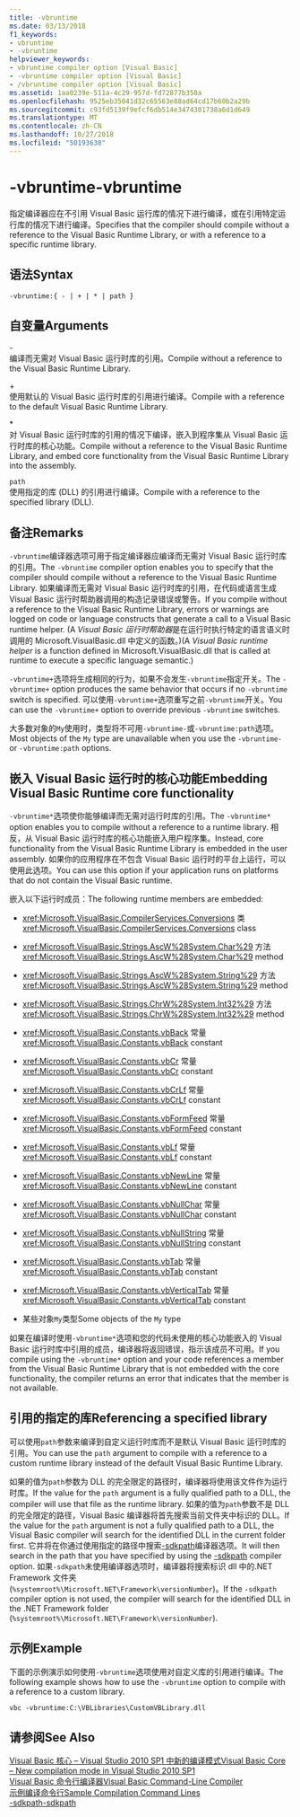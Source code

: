 ```yaml
---
title: -vbruntime
ms.date: 03/13/2018
f1_keywords:
- vbruntime
- -vbruntime
helpviewer_keywords:
- vbruntime compiler option [Visual Basic]
- -vbruntime compiler option [Visual Basic]
- /vbruntime compiler option [Visual Basic]
ms.assetid: 1aa0239e-511a-4c29-957d-fd72877b350a
ms.openlocfilehash: 9525eb35041d32c65563e88ad64cd17b60b2a29b
ms.sourcegitcommit: c93fd5139f9efcf6db514e3474301738a6d1d649
ms.translationtype: MT
ms.contentlocale: zh-CN
ms.lasthandoff: 10/27/2018
ms.locfileid: "50193638"
---
```

# <a name="-vbruntime"></a><span data-ttu-id="6d83a-102">-vbruntime</span><span class="sxs-lookup"><span data-stu-id="6d83a-102">-vbruntime</span></span>
<span data-ttu-id="6d83a-103">指定编译器应在不引用 Visual Basic 运行库的情况下进行编译，或在引用特定运行库的情况下进行编译。</span><span class="sxs-lookup"><span data-stu-id="6d83a-103">Specifies that the compiler should compile without a reference to the Visual Basic Runtime Library, or with a reference to a specific runtime library.</span></span>  
  
## <a name="syntax"></a><span data-ttu-id="6d83a-104">语法</span><span class="sxs-lookup"><span data-stu-id="6d83a-104">Syntax</span></span>  
  
```  
-vbruntime:{ - | + | * | path }  
```  
  
## <a name="arguments"></a><span data-ttu-id="6d83a-105">自变量</span><span class="sxs-lookup"><span data-stu-id="6d83a-105">Arguments</span></span>  
 \-  
 <span data-ttu-id="6d83a-106">编译而无需对 Visual Basic 运行时库的引用。</span><span class="sxs-lookup"><span data-stu-id="6d83a-106">Compile without a reference to the Visual Basic Runtime Library.</span></span>  
  
 \+  
 <span data-ttu-id="6d83a-107">使用默认的 Visual Basic 运行时库的引用进行编译。</span><span class="sxs-lookup"><span data-stu-id="6d83a-107">Compile with a reference to the default Visual Basic Runtime Library.</span></span>  
  
 \*  
 <span data-ttu-id="6d83a-108">对 Visual Basic 运行时库的引用的情况下编译，嵌入到程序集从 Visual Basic 运行时库的核心功能。</span><span class="sxs-lookup"><span data-stu-id="6d83a-108">Compile without a reference to the Visual Basic Runtime Library, and embed core functionality from the Visual Basic Runtime Library into the assembly.</span></span>  
  
 `path`  
 <span data-ttu-id="6d83a-109">使用指定的库 (DLL) 的引用进行编译。</span><span class="sxs-lookup"><span data-stu-id="6d83a-109">Compile with a reference to the specified library (DLL).</span></span>  
  
## <a name="remarks"></a><span data-ttu-id="6d83a-110">备注</span><span class="sxs-lookup"><span data-stu-id="6d83a-110">Remarks</span></span>  
 <span data-ttu-id="6d83a-111">`-vbruntime`编译器选项可用于指定编译器应编译而无需对 Visual Basic 运行时库的引用。</span><span class="sxs-lookup"><span data-stu-id="6d83a-111">The `-vbruntime` compiler option enables you to specify that the compiler should compile without a reference to the Visual Basic Runtime Library.</span></span> <span data-ttu-id="6d83a-112">如果编译而无需对 Visual Basic 运行时库的引用，在代码或语言生成 Visual Basic 运行时帮助器调用的构造记录错误或警告。</span><span class="sxs-lookup"><span data-stu-id="6d83a-112">If you compile without a reference to the Visual Basic Runtime Library, errors or warnings are logged on code or language constructs that generate a call to a Visual Basic runtime helper.</span></span> <span data-ttu-id="6d83a-113">(A *Visual Basic 运行时帮助器*是在运行时执行特定的语言语义时调用的 Microsoft.VisualBasic.dll 中定义的函数。)</span><span class="sxs-lookup"><span data-stu-id="6d83a-113">(A *Visual Basic runtime helper* is a function defined in Microsoft.VisualBasic.dll that is called at runtime to execute a specific language semantic.)</span></span>  
  
 <span data-ttu-id="6d83a-114">`-vbruntime+`选项将生成相同的行为，如果不会发生`-vbruntime`指定开关。</span><span class="sxs-lookup"><span data-stu-id="6d83a-114">The `-vbruntime+` option produces the same behavior that occurs if no `-vbruntime` switch is specified.</span></span> <span data-ttu-id="6d83a-115">可以使用`-vbruntime+`选项重写之前`-vbruntime`开关。</span><span class="sxs-lookup"><span data-stu-id="6d83a-115">You can use the `-vbruntime+` option to override previous `-vbruntime` switches.</span></span>  
  
 <span data-ttu-id="6d83a-116">大多数对象的`My`使用时，类型将不可用`-vbruntime-`或`-vbruntime:path`选项。</span><span class="sxs-lookup"><span data-stu-id="6d83a-116">Most objects of the `My` type are unavailable when you use the `-vbruntime-` or `-vbruntime:path` options.</span></span>  
  
## <a name="embedding-visual-basic-runtime-core-functionality"></a><span data-ttu-id="6d83a-117">嵌入 Visual Basic 运行时的核心功能</span><span class="sxs-lookup"><span data-stu-id="6d83a-117">Embedding Visual Basic Runtime core functionality</span></span>  
 <span data-ttu-id="6d83a-118">`-vbruntime*`选项使你能够编译而无需对运行时库的引用。</span><span class="sxs-lookup"><span data-stu-id="6d83a-118">The `-vbruntime*` option enables you to compile without a reference to a runtime library.</span></span> <span data-ttu-id="6d83a-119">相反，从 Visual Basic 运行时库的核心功能嵌入用户程序集。</span><span class="sxs-lookup"><span data-stu-id="6d83a-119">Instead, core functionality from the Visual Basic Runtime Library is embedded in the user assembly.</span></span> <span data-ttu-id="6d83a-120">如果你的应用程序在不包含 Visual Basic 运行时的平台上运行，可以使用此选项。</span><span class="sxs-lookup"><span data-stu-id="6d83a-120">You can use this option if your application runs on platforms that do not contain the Visual Basic runtime.</span></span>  
  
 <span data-ttu-id="6d83a-121">嵌入以下运行时成员：</span><span class="sxs-lookup"><span data-stu-id="6d83a-121">The following runtime members are embedded:</span></span>  
  
-   <span data-ttu-id="6d83a-122"><xref:Microsoft.VisualBasic.CompilerServices.Conversions> 类</span><span class="sxs-lookup"><span data-stu-id="6d83a-122"><xref:Microsoft.VisualBasic.CompilerServices.Conversions> class</span></span>  
  
-   <span data-ttu-id="6d83a-123"><xref:Microsoft.VisualBasic.Strings.AscW%28System.Char%29> 方法</span><span class="sxs-lookup"><span data-stu-id="6d83a-123"><xref:Microsoft.VisualBasic.Strings.AscW%28System.Char%29> method</span></span>  
  
-   <span data-ttu-id="6d83a-124"><xref:Microsoft.VisualBasic.Strings.AscW%28System.String%29> 方法</span><span class="sxs-lookup"><span data-stu-id="6d83a-124"><xref:Microsoft.VisualBasic.Strings.AscW%28System.String%29> method</span></span>  
  
-   <span data-ttu-id="6d83a-125"><xref:Microsoft.VisualBasic.Strings.ChrW%28System.Int32%29> 方法</span><span class="sxs-lookup"><span data-stu-id="6d83a-125"><xref:Microsoft.VisualBasic.Strings.ChrW%28System.Int32%29> method</span></span>  
  
-   <span data-ttu-id="6d83a-126"><xref:Microsoft.VisualBasic.Constants.vbBack> 常量</span><span class="sxs-lookup"><span data-stu-id="6d83a-126"><xref:Microsoft.VisualBasic.Constants.vbBack> constant</span></span>  
  
-   <span data-ttu-id="6d83a-127"><xref:Microsoft.VisualBasic.Constants.vbCr> 常量</span><span class="sxs-lookup"><span data-stu-id="6d83a-127"><xref:Microsoft.VisualBasic.Constants.vbCr> constant</span></span>  
  
-   <span data-ttu-id="6d83a-128"><xref:Microsoft.VisualBasic.Constants.vbCrLf> 常量</span><span class="sxs-lookup"><span data-stu-id="6d83a-128"><xref:Microsoft.VisualBasic.Constants.vbCrLf> constant</span></span>  
  
-   <span data-ttu-id="6d83a-129"><xref:Microsoft.VisualBasic.Constants.vbFormFeed> 常量</span><span class="sxs-lookup"><span data-stu-id="6d83a-129"><xref:Microsoft.VisualBasic.Constants.vbFormFeed> constant</span></span>  
  
-   <span data-ttu-id="6d83a-130"><xref:Microsoft.VisualBasic.Constants.vbLf> 常量</span><span class="sxs-lookup"><span data-stu-id="6d83a-130"><xref:Microsoft.VisualBasic.Constants.vbLf> constant</span></span>  
  
-   <span data-ttu-id="6d83a-131"><xref:Microsoft.VisualBasic.Constants.vbNewLine> 常量</span><span class="sxs-lookup"><span data-stu-id="6d83a-131"><xref:Microsoft.VisualBasic.Constants.vbNewLine> constant</span></span>  
  
-   <span data-ttu-id="6d83a-132"><xref:Microsoft.VisualBasic.Constants.vbNullChar> 常量</span><span class="sxs-lookup"><span data-stu-id="6d83a-132"><xref:Microsoft.VisualBasic.Constants.vbNullChar> constant</span></span>  
  
-   <span data-ttu-id="6d83a-133"><xref:Microsoft.VisualBasic.Constants.vbNullString> 常量</span><span class="sxs-lookup"><span data-stu-id="6d83a-133"><xref:Microsoft.VisualBasic.Constants.vbNullString> constant</span></span>  
  
-   <span data-ttu-id="6d83a-134"><xref:Microsoft.VisualBasic.Constants.vbTab> 常量</span><span class="sxs-lookup"><span data-stu-id="6d83a-134"><xref:Microsoft.VisualBasic.Constants.vbTab> constant</span></span>  
  
-   <span data-ttu-id="6d83a-135"><xref:Microsoft.VisualBasic.Constants.vbVerticalTab> 常量</span><span class="sxs-lookup"><span data-stu-id="6d83a-135"><xref:Microsoft.VisualBasic.Constants.vbVerticalTab> constant</span></span>  
  
-   <span data-ttu-id="6d83a-136">某些对象`My`类型</span><span class="sxs-lookup"><span data-stu-id="6d83a-136">Some objects of the `My` type</span></span>  
  
 <span data-ttu-id="6d83a-137">如果在编译时使用`-vbruntime*`选项和您的代码未使用的核心功能嵌入的 Visual Basic 运行时库中引用的成员，编译器将返回错误，指示该成员不可用。</span><span class="sxs-lookup"><span data-stu-id="6d83a-137">If you compile using the `-vbruntime*` option and your code references a member from the Visual Basic Runtime Library that is not embedded with the core functionality, the compiler returns an error that indicates that the member is not available.</span></span>  
  
## <a name="referencing-a-specified-library"></a><span data-ttu-id="6d83a-138">引用的指定的库</span><span class="sxs-lookup"><span data-stu-id="6d83a-138">Referencing a specified library</span></span>  
 <span data-ttu-id="6d83a-139">可以使用`path`参数来编译到自定义运行时库而不是默认 Visual Basic 运行时库的引用。</span><span class="sxs-lookup"><span data-stu-id="6d83a-139">You can use the `path` argument to compile with a reference to a custom runtime library instead of the default Visual Basic Runtime Library.</span></span>  
  
 <span data-ttu-id="6d83a-140">如果的值为`path`参数为 DLL 的完全限定的路径时，编译器将使用该文件作为运行时库。</span><span class="sxs-lookup"><span data-stu-id="6d83a-140">If the value for the `path` argument is a fully qualified path to a DLL, the compiler will use that file as the runtime library.</span></span> <span data-ttu-id="6d83a-141">如果的值为`path`参数不是 DLL 的完全限定的路径，Visual Basic 编译器将首先搜索当前文件夹中标识的 DLL。</span><span class="sxs-lookup"><span data-stu-id="6d83a-141">If the value for the `path` argument is not a fully qualified path to a DLL, the Visual Basic compiler will search for the identified DLL in the current folder first.</span></span> <span data-ttu-id="6d83a-142">它并将在你通过使用指定的路径中搜索[-sdkpath](../../../visual-basic/reference/command-line-compiler/sdkpath.md)编译器选项。</span><span class="sxs-lookup"><span data-stu-id="6d83a-142">It will then search in the path that you have specified by using the [-sdkpath](../../../visual-basic/reference/command-line-compiler/sdkpath.md) compiler option.</span></span> <span data-ttu-id="6d83a-143">如果`-sdkpath`未使用编译器选项时，编译器将搜索标识 dll 中的.NET Framework 文件夹 (`%systemroot%\Microsoft.NET\Framework\versionNumber`)。</span><span class="sxs-lookup"><span data-stu-id="6d83a-143">If the `-sdkpath` compiler option is not used, the compiler will search for the identified DLL in the .NET Framework folder (`%systemroot%\Microsoft.NET\Framework\versionNumber`).</span></span>  
  
## <a name="example"></a><span data-ttu-id="6d83a-144">示例</span><span class="sxs-lookup"><span data-stu-id="6d83a-144">Example</span></span>  
 <span data-ttu-id="6d83a-145">下面的示例演示如何使用`-vbruntime`选项使用对自定义库的引用进行编译。</span><span class="sxs-lookup"><span data-stu-id="6d83a-145">The following example shows how to use the `-vbruntime` option to compile with a reference to a custom library.</span></span>  
  
```console
vbc -vbruntime:C:\VBLibraries\CustomVBLibrary.dll  
```  
  
## <a name="see-also"></a><span data-ttu-id="6d83a-146">请参阅</span><span class="sxs-lookup"><span data-stu-id="6d83a-146">See Also</span></span>  
 [<span data-ttu-id="6d83a-147">Visual Basic 核心 – Visual Studio 2010 SP1 中新的编译模式</span><span class="sxs-lookup"><span data-stu-id="6d83a-147">Visual Basic Core – New compilation mode in Visual Studio 2010 SP1</span></span>](https://blogs.msdn.com/b/vbteam/archive/2011/01/10/vb-core-new-compilation-mode-in-visual-studio-2010-sp1.aspx)  
 [<span data-ttu-id="6d83a-148">Visual Basic 命令行编译器</span><span class="sxs-lookup"><span data-stu-id="6d83a-148">Visual Basic Command-Line Compiler</span></span>](../../../visual-basic/reference/command-line-compiler/index.md)  
 [<span data-ttu-id="6d83a-149">示例编译命令行</span><span class="sxs-lookup"><span data-stu-id="6d83a-149">Sample Compilation Command Lines</span></span>](../../../visual-basic/reference/command-line-compiler/sample-compilation-command-lines.md)  
 [<span data-ttu-id="6d83a-150">-sdkpath</span><span class="sxs-lookup"><span data-stu-id="6d83a-150">-sdkpath</span></span>](../../../visual-basic/reference/command-line-compiler/sdkpath.md)
